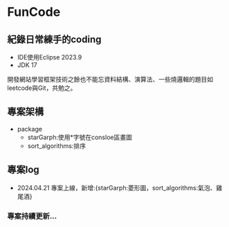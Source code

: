 # FunCode
## 紀錄日常練手的coding
- IDE使用Eclipse 2023.9
- JDK 17

開發網站學習框架技術之餘也不能忘資料結構、演算法、一些燒邏輯的題目如leetcode與Git，共勉之。

## 專案架構
- package
    - starGarph:使用*字號在consloe區畫圖
    - sort_algorithms:排序
## 專案log
- 2024.04.21 專案上線，新增:{starGarph:菱形圖，sort_algorithms:氣泡、雞尾酒}
### 專案持續更新...
